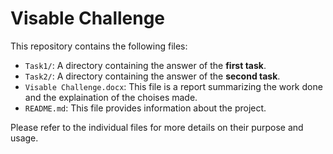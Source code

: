 # Visable Challenge

This repository contains the following files:

- `Task1/`: A directory containing the answer of the <b>first task</b>.
- `Task2/`: A directory containing the answer of the <b>second task</b>.
- `Visable Challenge.docx`: This file is a report summarizing the work done and the explaination of the choises made.
- `README.md`: This file provides information about the project.

Please refer to the individual files for more details on their purpose and usage.
